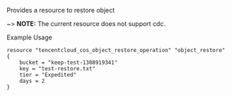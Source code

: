 Provides a resource to restore object

~> **NOTE:** The current resource does not support cdc.

Example Usage

```hcl
resource "tencentcloud_cos_object_restore_operation" "object_restore" {
    bucket = "keep-test-1308919341"
    key = "test-restore.txt"
    tier = "Expedited"
    days = 2
}
```